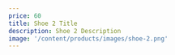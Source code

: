 ```yaml
---
price: 60
title: Shoe 2 Title
description: Shoe 2 Description
image: '/content/products/images/shoe-2.png'
---
```

